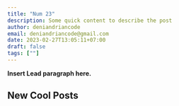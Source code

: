 ```yaml
---
title: "Num 23"
description: Some quick content to describe the post
author: deniandriancode
email: deniandriancode@gmail.com
date: 2023-02-27T13:05:11+07:00
draft: false
tags: [""]
---
```


**Insert Lead paragraph here.**

## New Cool Posts


